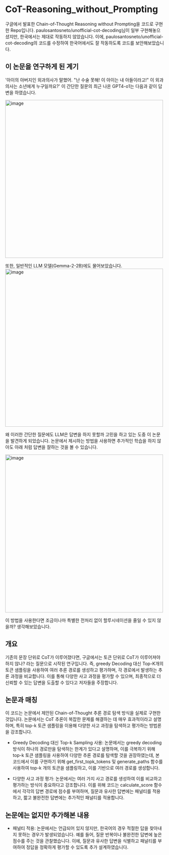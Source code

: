 # CoT-Reasoning_without_Prompting
구글에서 발표한 Chain-of-Thought Reasoning without Prompting을 코드로 구현한 Repo입니다. 
paulosantosneto/unofficial-cot-decoding님이 일부 구현해놓으셨지만, 한국에서는 제대로 작동하지 않았습니다. 
이에, paulosantosneto/unofficial-cot-decoding의 코드를 수정하여 한국어에서도 잘 작동하도록 코드를 보안해보았습니다. 

## 이 논문을 연구하게 된 계기 
'아이의 아버지인 외과의사가 말했어. "난 수술 못해! 이 아이는 내 아들이라고!" 이 외과의사는 소년에게 누구일까요?'
이 간단한 질문의 최근 나온 GPT4-o1는 다음과 같이 답변을 하였습니다. 

<img width="500" alt="image" src="https://github.com/user-attachments/assets/403eda66-0eac-42b9-8893-694f433d8022">

또한, 일반적인 LLM 모델(Gemma-2-2B)에도 물어보았습니다.  
<img width="500" alt="image" src="https://github.com/user-attachments/assets/81b8cdc1-244e-420d-a4fc-b9149709df05">

왜 이러한 간단한 질문에도 LLM은 답변을 하지 못할까 고민을 하고 있는 도중 이 논문을 발견하게 되었습니다. 
논문에서 제시하는 방법을 사용하면 추가적인 학습을 하지 않아도 아래 처럼 답변을 잘하는 것을 볼 수 있습니다. 

<img width="500" alt="image" src="https://github.com/user-attachments/assets/a47828be-dee6-4025-8fb4-f601c0ba8a4d">

이 방법을 사용한다면 조금이나마 특별한 전처리 없이 할루시네이션을 줄일 수 있지 않을까? 생각해보았습니다. 

## 개요 
기존의 문장 단위로 CoT가 이루어졌다면, 구글에서는 토큰 단위로 CoT가 이루어져야 하지 않나? 라는 질문으로 시작된 연구입니다. 즉, greedy Decoding 대신 Top-K개의 토큰 샘플링을 사용하여 여러 추론 경로를 생성하고 평가하며, 각 경로에서 발생하는 추론 과정을 비교합니다. 이를 통해 다양한 사고 과정을 평가할 수 있으며, 최종적으로 더 신뢰할 수 있는 답변을 도출할 수 있다고 저자들을 주장합니다. 

## 논문과 매칭 
이 코드는 논문에서 제안된 Chain-of-Thought 추론 경로 탐색 방식을 실제로 구현한 것입니다. 논문에서는 CoT 추론이 복잡한 문제를 해결하는 데 매우 효과적이라고 설명하며, 특히 top-k 토큰 샘플링을 이용해 다양한 사고 과정을 탐색하고 평가하는 방법론을 강조합니다.

* Greedy Decoding 대신 Top-k Sampling 사용: 논문에서는 greedy decoding 방식이 하나의 경로만을 탐색하는 한계가 있다고 설명하며, 이를 극복하기 위해 top-k 토큰 샘플링을 사용하여 다양한 추론 경로를 탐색할 것을 권장하였는데, 본 코드에서 이를 구현하기 위해 get_first_topk_tokens 및 generate_paths 함수를 사용하여 top-k 개의 토큰을 샘플링하고, 이를 기반으로 여러 경로를 생성합니다.

* 다양한 사고 과정 평가: 논문에서는 여러 가지 사고 경로를 생성하여 이를 비교하고 평가하는 방식이 중요하다고 강조합니다. 이를 위해 코드는 calculate_score 함수에서 각각의 답변 경로에 점수를 부여하며, 질문과 유사한 답변에는 패널티를 적용하고, 짧고 불완전한 답변에는 추가적인 패널티를 적용합니다.

## 논문에는 없지만 추가해본 내용 
* 패널티 적용: 논문에서는 언급되어 있지 않지만, 한국어의 경우 적절한 답을 찾아내지 못하는 경우가 발생되었습니다. 예를 들어, 질문 반복이나 불완전한 답변에 높은 점수를 주는 것을 관찰했습니다. 이에, 질문과 유사한 답변을 식별하고 패널티를 부여하여 정답을 정확하게 평가할 수 있도록 추가 설계하였습니다. 

